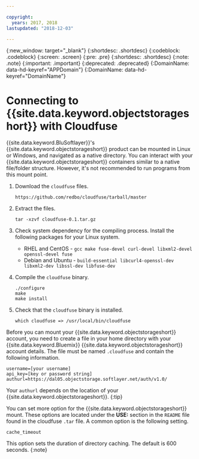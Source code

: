 ```yaml
---

copyright:
  years: 2017, 2018
lastupdated: "2018-12-03"

---
```

{:new_window: target="_blank"}
{:shortdesc: .shortdesc}
{:codeblock: .codeblock}
{:screen: .screen}
{:pre: .pre}
{:shortdesc: .shortdesc}
{:note: .note}
{:important: .important}
{:deprecated: .deprecated}
{:DomainName: data-hd-keyref="APPDomain"}
{:DomainName: data-hd-keyref="DomainName"}

# Connecting to {{site.data.keyword.objectstorageshort}} with Cloudfuse

{{site.data.keyword.BluSoftlayer}}'s {{site.data.keyword.objectstorageshort}} product can be mounted in Linux or Windows, and navigated as a native directory. You can interact with your {{site.data.keyword.objectstorageshort}} containers similar to a native file/folder structure. However, it's not recommended to run programs from this mount point.

1. Download the `cloudfuse` files.
   ```
   https://github.com/redbo/cloudfuse/tarball/master
   ```

2. Extract the files.
   ```
   tar -xzvf cloudfuse-0.1.tar.gz
   ```

3. Check system dependency for the compiling process. Install the following packages for your Linux system.
   - RHEL and CentOS - `gcc make fuse-devel curl-devel libxml2-devel openssl-devel fuse`
   - Debian and Ubuntu - `build-essential libcurl4-openssl-dev libxml2-dev libssl-dev libfuse-dev`

4. Compile the `cloudfuse` binary.
   ```
   ./configure
   make
   make install
   ```

5. Check that the `cloudfuse` binary is installed.
   ```
   which cloudfuse => /usr/local/bin/cloudfuse
   ```

Before you can mount your {{site.data.keyword.objectstorageshort}} account, you need to create a file in your home directory with your {{site.data.keyword.Bluemix}} {{site.data.keyword.objectstorageshort}} account details. The file must be named `.cloudfuse` and contain the following information.

```
username=[your username]
api_key=[key or password string]
authurl=https://dal05.objectstorage.softlayer.net/auth/v1.0/
```

Your `authurl` depends on the location of your {{site.data.keyword.objectstorageshort}}.
{:tip}

You can set more option for the {{site.data.keyword.objectstorageshort}} mount. These options are located under the **USE:** section in the `README` file found in the cloudfuse `.tar` file. A common option is the following setting.

```
cache_timeout
```

This option sets the duration of directory caching. The default is 600 seconds.
{:note}
